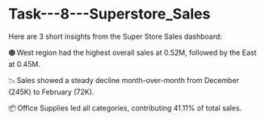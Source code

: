 # Task---8---Superstore_Sales

Here are 3 short insights from the Super Store Sales dashboard:

🟠 West region had the highest overall sales at 0.52M, followed by the East at 0.45M.

📉 Sales showed a steady decline month-over-month from December (245K) to February (72K).

📦 Office Supplies led all categories, contributing 41.11% of total sales.

